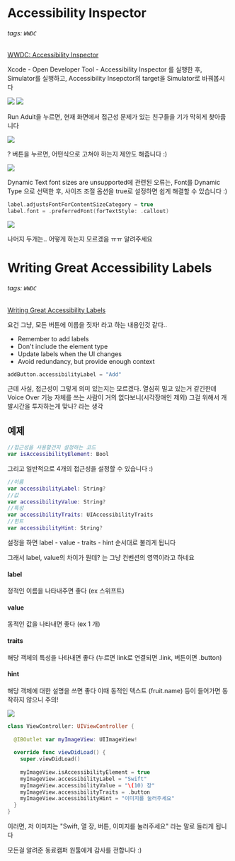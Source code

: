# Accessibility Inspector

###### tags: `WWDC`

[WWDC: Accessibility Inspector](https://developer.apple.com/videos/play/wwdc2019/257/)


Xcode - Open Developer Tool - Accessibility Inspector 를 실행한 후, Simulator를 실행하고, Accessibility Insepctor의 target을 Simulator로 바꿔봅시다

![](https://i.imgur.com/OQBOhHk.jpg)
![](https://i.imgur.com/TdnYhLA.png)

Run Aduit을 누르면, 현재 화면에서 접근성 문제가 있는 친구들을 기가 막히게 찾아줍니다

![](https://i.imgur.com/zNCyIVm.png)

? 버튼을 누르면, 어떤식으로 고쳐야 하는지 제안도 해줍니다 :)

![](https://i.imgur.com/qwaOcUR.png)

Dynamic Text font sizes are unsupported에 관련된 오류는, Font를 Dynamic Type 으로 선택한 후, 사이즈 조절 옵션을 true로 설정하면 쉽게 해결할 수 있습니다 :)

```swift
label.adjustsFontForContentSizeCategory = true
label.font = .preferredFont(forTextStyle: .callout)
```

![](https://i.imgur.com/Q5qoHNI.png)

나머지 두개는.. 어떻게 하는지 모르겠음 ㅠㅠ 알려주세요

# Writing Great Accessibility Labels

###### tags: `WWDC`

[Writing Great Accessibility Labels](https://developer.apple.com/videos/play/wwdc2019/254/)

요건 그냥, 모든 버튼에 이름을 짓자! 라고 하는 내용인것 같다..

- Remember to add labels
- Don't include the element type
- Update labels when the UI changes
- Avoid redundancy, but provide enough context

```swift
addButton.accessibilityLabel = "Add"
```

근데 사실, 접근성이 그렇게 의미 있는지는 모르겠다. 열심히 밀고 있는거 같긴한데
Voice Over 기능 자체를 쓰는 사람이 거의 없다보니(시각장애인 제외) 그걸 위해서 개발시간을 투자하는게 맞나? 라는 생각


## 예제

```swift
//접근성을 사용할건지 설정하는 코드
var isAccessibilityElement: Bool
```

그리고 일반적으로 4개의 접근성을 설정할 수 있습니다 :)

```swift
//이름
var accessibilityLabel: String?
//값
var accessibilityValue: String?
//특성
var accessibilityTraits: UIAccessibilityTraits
//힌트
var accessibilityHint: String?
```

설정을 하면 label - value - traits - hint 순서대로 불리게 됩니다

그래서 label, value의 차이가 뭔데? 는 그냥 컨벤션의 영역이라고 하네요

#### label

정적인 이름을 나타내주면 좋다 (ex 스위프트) 

#### value

동적인 값을 나타내면 좋다 (ex 1 개)

#### traits

해당 객체의 특성을 나타내면 좋다
(누르면 link로 연결되면 .link, 버튼이면 .button)

#### hint

해당 객체에 대한 설명을 쓰면 좋다
이때 동적인 텍스트 (fruit.name) 등이 들어가면 동작하지 않으니 주의!

![](https://i.imgur.com/b7Mto1h.png)

```swift
class ViewController: UIViewController {
  
  @IBOutlet var myImageView: UIImageView!
  
  override func viewDidLoad() {
    super.viewDidLoad()
    
    myImageView.isAccessibilityElement = true
    myImageView.accessibilityLabel = "Swift"
    myImageView.accessibilityValue = "\(10) 장"
    myImageView.accessibilityTraits = .button
    myImageView.accessibilityHint = "이미지를 눌러주세요"
  }
}

```
이러면, 저 이미지는 "Swift, 열 장, 버튼, 이미지를 눌러주세요"
라는 말로 들리게 됩니다

모든걸 알려준 동료캠퍼 원툴에게 감사를 전합니다 :)
